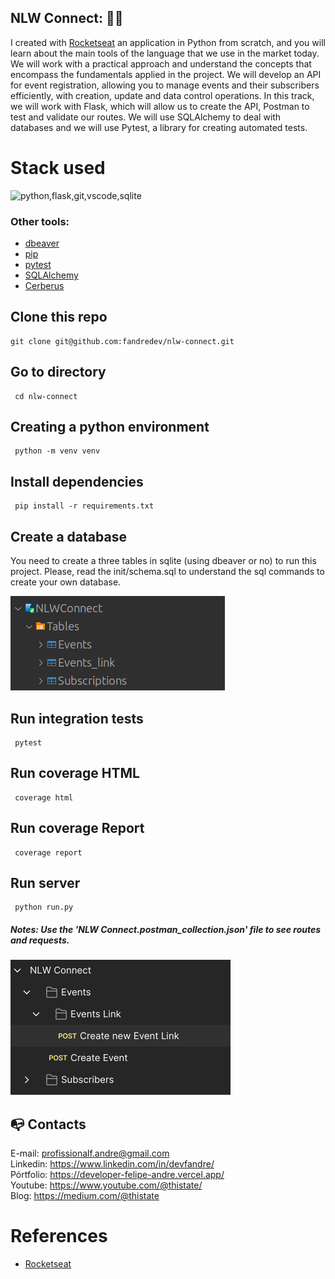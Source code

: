 ## NLW Connect: :technologist:

I created with <a href="https://www.rocketseat.com.br/">Rocketseat</a> an application in Python from scratch, and you will learn about the main tools of the language that we use in the market today. We will work with a practical approach and understand the concepts that encompass the fundamentals applied in the project. We will develop an API for event registration, allowing you to manage events and their subscribers efficiently, with creation, update and data control operations. In this track, we will work with Flask, which will allow us to create the API, Postman to test and validate our routes. We will use SQLAlchemy to deal with databases and we will use Pytest, a library for creating automated tests.


# Stack used

<img src="https://skillicons.dev/icons?i=python,flask,git,vscode,sqlite,postman&theme=dark" alt="python,flask,git,vscode,sqlite" />

### Other tools:

- [dbeaver](https://dbeaver.io/)
- [pip](https://pypi.org/project/pip/)
- [pytest](https://docs.pytest.org/en/stable/)
- [SQLAlchemy](https://www.sqlalchemy.org/)
- [Cerberus](https://docs.python-cerberus.org/)

## Clone this repo

```
git clone git@github.com:fandredev/nlw-connect.git
```

## Go to directory

```
 cd nlw-connect
```

## Creating a python environment

```
 python -m venv venv
```

## Install dependencies

```
 pip install -r requirements.txt
```

## Create a database

You need to create a three tables in sqlite (using dbeaver or no) to run this project. Please, read the init/schema.sql to understand the sql commands to create your own database.

![alt text](readme-images/database.png)

## Run integration tests

```
 pytest
```

## Run coverage HTML

```
 coverage html
```
## Run coverage Report

```
 coverage report
```

## Run server

```
 python run.py
```


##### **Notes**: Use the 'NLW Connect.postman_collection.json' file to see routes and requests.

![Preview Collection Postman](readme-images/collection_postman.png)

## :mailbox_with_no_mail: Contacts

E-mail: profissionalf.andre@gmail.com<br>
Linkedin: https://www.linkedin.com/in/devfandre/<br>
Pórtfolio: https://developer-felipe-andre.vercel.app/<br>
Youtube: https://www.youtube.com/@thistate/<br>
Blog: https://medium.com/@thistate<br>

# References

- [Rocketseat](https://www.rocketseat.com.br/)
